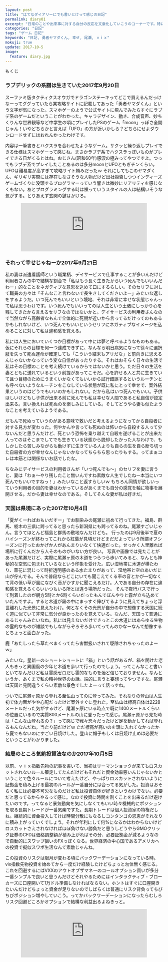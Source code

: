 ```yaml
---
layout: post
title: "はてなダイアリーにでも書いとけって感じの日記"
permalink: diary01
excerpt: "日常のことや出来事に対する自分の反応を文章化していこうのコーナーです。特にテーマも設けずにつらつらと書いていくとっても楽しいコーナーです。見る人にとって楽しいコーナーかどうかは定かではありませんよー"
categories: "日記"
tags: "ゲーム 日記"
keywords: "日記, 勇者ヤマダくん, 幸せ, 尾瀬, ｖｉｘ"
mokuji: true
update: 2017-10-5
image:
  feature: diary.jpg
---
```


<div id="mokuji"><span>もくじ</span></div>

### ラブデリックの系譜は生きていた2017年9月20日

スーファミ版タクティクスオウガでドラゴンステーキってどこで買えるんだっけなーってググっていたら某攻略サイトに記載してあった「勇者ヤマダくん」という文字が気になった。スマホゲーのようで公式サイトに飛んでみたらすぐにラブデ系のゲームだということがわかった。キャラデザイン、動き、合成音声、妙ちくりんな世界観等など中学生の頃にプレイしたPSのゲーム「moon」っぽさ全開じゃん！いやどちらかと言えば「UFO」の方が近いかしら？どちらにせよダウンロードせずにはおれんかったわけです。

内容は一筆書きとハクスラを合わせたようなゲーム。サクッと繰り返しプレイできる仕様はスマホゲーって感じね。まさかラブデ系でハクスラっぽいものがプレイできる日がくるとはね。おじさん(昭和60年)感涙の極みってやつですよ。つってもラブデ系でプレイしたことあるのは多分moonとUFOともぎチンくらい。UFOは難易度が高すぎて攻略サイト頼みだったｗ
それにしてもこのヤマダくん、ギリギリ実際には存在しなさそうな人物だけど出社拒否しつつインディーズゲームづくりに没頭するプログラマーっていう響きは微妙にリアリティを感じなくもない。あとプログラミングする時は裸っていうスタイルの人は結構いそうな気がする。とりあえず玄関の鍵はかけろ。

<iframe style="border:none;display:block;margin:0 auto;overflow:hidden;height:155px;width:80%;max-width:80%;" title="『勇者ヤマダくん』公式サイト" src="http://hatenablog.com/embed?url=https://www.yamadakun.jp/"></iframe>

### それって幸せじゃねーか2017年9月21日

私の妻は派遣看護師という職業柄、デイサービスで仕事することが多いんだけど利用者さんの中で結構な割合で「私はもう長く生きたからいつ死んでもいいんだわー」的なことをネガティブな意思を込めて口にするらしい。そのセリフに対して職員の方々は「そんなこと言わないで長生きしてくださいよー」みたいな返しをするようだ。いつ死んでもいいという境地、それは非常に幸せな状態じゃんって私は思うわけです。いつ死んでもいいってのは人生という土俵にしっかり心を残してきたから言えるセリフなのではないかと。デイサービスの利用者さんなので当然ながら高齢者なもんで全体的に死期が近いから言ってるだけってのもあるかもしれないけど、いつ死んでもいいというセリフにネガティブなイメージを込めることに対して私は違和感を覚える。

私には人生においていくつか目標があって中には夢と呼べるようなものもある。仮にそれらの目標を何一つ達成できずに、なんなら明日病気になって徐々に選択肢を失って死ぬ運命が確定しても「こういう結末もアリだな」と前向きに思えるんじゃないかなっていう変な自信があったりする。それはおそらく日々の生活で私はその目標のことを考え続けているからではないかと思う。ただ日々の生活を妻とともに送れているという前提があってこそだ。心を許せる人と共に生きていて且つ目標のためにうまくいかなくてもいいから試行錯誤するというルーチンとも呼べないようなルーチンをこなしている状態が既に私にとって幸せで、案外結果というのはどうでもいいのかもしれない。だから私はいつ死んでもいい。子供ほしいけどもし子供が出来る前に死んでも私は幸せな人間であると私自信が認定出来る。言い換えれば死ぬのを楽しみにしている。そしてどうやら妻も似たようなことを考えているようである。

だもんで死ぬっていうのがある意味で救いだと考えるようになってから自殺者に対する見方が変わった。何やかんや言っても死ぬのは怖いから自殺する人って少ないんだと思うんだけど、死という恐怖を乗り越えて自殺を遂げることが出来た人ってのはそこまでしてでも生きている状態から脱却したかった人なわけで、もしかしたら苦しみながらも動けずに生きている人よりも自らの生を自ら断ち切った自殺者の方が幸せなんじゃないかなってちらちら思ったりもする。ってまぁコレは本筋とは関係ないお話でしたな。

ちなみにデイサービスの利用者さんが「いつ死んでも〜」のセリフを妻に言うと、妻は「わぁ〜やり残したこと無いんですね素敵な人生でしたねー本当にいつ死んでもいいですねっ！」みたいなこと返すらしいｗ
もちろん同情が欲しいっていう利用者の目的を妻はわかっているがあくまでも自分の感覚を軸に物事を展開させる。だから妻は幸せなのである。そしてそんな妻が私は好きだ。

### 天国は県境にあった2017年10月4日

「夏がくーればおもいだすー」でお馴染みの尾瀬に初めて行ってきた。福島、群馬、栃木の三県に跨ってると思ったら新潟県にも跨ってるのね。尾瀬すごいじゃん。言うてほとんど福島と群馬の敷地なんだけども。
行ったのは9月後半で夏のハイシーズンが終わってこれから紅葉が見頃だけどまだだよっていう所謂オフシーズンに行ったおかげか人があんまりいなくて快適だった。せっかく人里離れば場所に行くんだから人そのものがいない方が良い。
写真や画像では見たことがあった尾瀬だけど、実際に尾瀬ヶ原の木道をつらつら歩いてみると、なんとも神秘的な空気に包まれているなという印象を受けた。広い湿地帯に木道が横たわり、草花に混じって時折透明感のある水たまりがあって、湿地帯と空のあいだに山が佇んでる。そんで普段ならどこにいても聞こえてくる車の音とかが一切なくて背の低い草が風になびく音がかすかに聞こえるだけ。人である自分の存在に違和感を覚えるくらいいつもいる所とは違う場所だった。
そんで夜行バスで行って到着したのが朝方5時とか6時くらいだったもんでぼんやりと霧が立ち込めていたんですよ。すると木道が霧の中にまっすぐ伸びてるように見えてちょっと浮世離れした光景に見えたわけ。何となくその光景が自分の中で想像する天国に続く道に似ていて非常に気分が良かったのを覚えている。なんだ、天国って普通にあるじゃんみたいなね。私には見えないだけできっとこの木道にはあらゆる生物の霊的なものが雑談でもしながらぞろぞろ歩いてってんのかなーなんて想像するとちょっと面白かった。

鹿「あたしったら草たべまくってたら害獣扱いされて駆除されちゃったのよーｗ」

みたいな。星新一のショートショートに「箱」という話があるが、箱を開けた老人もきっと異国風の少年と木道を歩いて行ったのでしょう。ってこんなこと書いといてなんだけど私は霊感ゼロだし霊的なものを殆ど信じておりません。なんというか、あくまで私の精神世界のお話。端的に言うと妄想ってやつですな。尾瀬は天国と見間違うくらい素敵な景色でしたよーって話っすね。

ついでに尾瀬ヶ原から登れる至仏山ってのに登ってみた。それなりの登山は人生初で体力面がやや心配だったけど案外すぐに登れた。至仏山は標高自体は2228メートルだった気がするけど、尾瀬ヶ原にいる時点で既に1400メートルくらいの位置にいるので実質800メートルの山に登ったって感じ。尾瀬ヶ原から見た時は「こんな山登れるの？」って感じで戦々恐々だったけど足を動かしてれば登れるもんなんだね。当たり前だけどｗ
ただ標高が高いのを頭に入れてなかったから夏でもないのにすごい日焼けした。登山に帽子もしくは日焼け止めは必要だということがわかりました。

### 結局のところ気絶投資法なのか2017年10月5日

以前、ｖｉｘ指数先物の記事を書いて、当初はリーマンショックが来てもロスカットされないルール策定してたんだけどもそれだと資金効率悪いんじゃないかということで色々ルールについて考えたけど、やっぱりロスカットされないように証拠金を積み上げる最初のルールが一番自分には合ってる気がした。投資はおそらく私には必要不可欠なものだけど私は投資自体が好きというわけでない。必要だと思ってるからやるって感じ。なので投資に時間を割くことを出来るだけ避けたいのです。ってなると景気動向を気にしなくてもいい時々機械的にポジションを取る長期トレードが一番気楽ですた。長期トレードは個人投資家の特権だしね。継続的に資金投入してけば時間分散にもなるしコンタンゴの恩恵がそれなりに積み上がっていくでしょう。それが年利にして何%になるかはわからないけどロスカットさえされなければほぼ負けない勝負だと思うしどうやらGMOクリック証券のCFDは価格調整額が積み上がればその分、必要証拠金が減るようなので自動的にスワップ狙いのFXっぽくなる。世界経済の中心国であるアメリカへの投資で擬似スワポ生活なんて素敵じゃんね。

この投資のリスクは限月が変わる頃にバックワーデーションになっている時。vix指数先物投資を始めてから一度だけ経験したけどちょっと勿体無く感じる。これを回避するにはVXXのアウトオブザマネーのコールオプション買いが多分一番シンプルで良いと思うんだけどそれやるためにはインタラクティブ・ブローカーズに口座開いて1万ドル準備しなければならない。ホントはすぐに口座開きたいんだけどちょっと資金が足りないのでしばらくは普通にリスク背負ってちびちびポジション増やしていこう。ってかバックワーデーションになったらむしろリスク回避どころかオプションで結構な利益出るよねきっと。

<iframe style="border:none;display:block;margin:0 auto;overflow:hidden;height:155px;width:80%;max-width:80%;" title="VIX指数先物トレードで安全安定的に利回りそれなりな投資運用を目指す" src="http://hatenablog.com/embed?url=http://photoantenna.com/vix-future"></iframe>